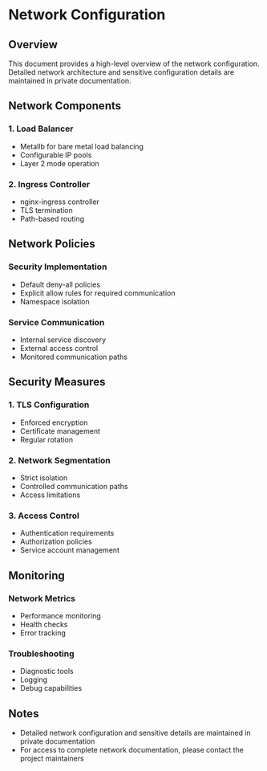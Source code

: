 # Network Configuration

## Overview

This document provides a high-level overview of the network configuration. Detailed network architecture and sensitive configuration details are maintained in private documentation.

## Network Components

### 1. Load Balancer

- Metallb for bare metal load balancing
- Configurable IP pools
- Layer 2 mode operation

### 2. Ingress Controller

- nginx-ingress controller
- TLS termination
- Path-based routing

## Network Policies

### Security Implementation

- Default deny-all policies
- Explicit allow rules for required communication
- Namespace isolation

### Service Communication

- Internal service discovery
- External access control
- Monitored communication paths

## Security Measures

### 1. TLS Configuration

- Enforced encryption
- Certificate management
- Regular rotation

### 2. Network Segmentation

- Strict isolation
- Controlled communication paths
- Access limitations

### 3. Access Control

- Authentication requirements
- Authorization policies
- Service account management

## Monitoring

### Network Metrics

- Performance monitoring
- Health checks
- Error tracking

### Troubleshooting

- Diagnostic tools
- Logging
- Debug capabilities

## Notes

- Detailed network configuration and sensitive details are maintained in private documentation
- For access to complete network documentation, please contact the project maintainers
